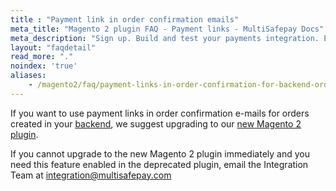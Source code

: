 ```yaml
---
title : "Payment link in order confirmation emails"
meta_title: "Magento 2 plugin FAQ - Payment links - MultiSafepay Docs"
meta_description: "Sign up. Build and test your payments integration. Explore our products and services. Use our API reference, SDKs, and wrappers. Get support."
layout: "faqdetail"
read_more: "."
noindex: 'true'
aliases:
    - /magento2/faq/payment-links-in-order-confirmation-for-backend-orders
---
```


If you want to use payment links in order confirmation e-mails for orders created in your [backend](/getting-started/glossary/#backend), we suggest upgrading to our [new Magento 2 plugin](/integrations/plugins/magento2/).

If you cannot upgrade to the new Magento 2 plugin immediately and you need this feature enabled in the deprecated plugin, email the Integration Team at <integration@multisafepay.com>
